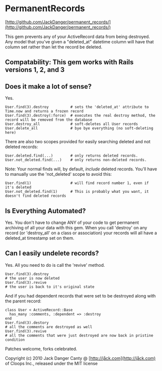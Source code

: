 # PermanentRecords

[http://github.com/JackDanger/permanent_records/](http://github.com/JackDanger/permanent_records/)

This gem prevents any of your ActiveRecord data from being destroyed.
Any model that you've given a "deleted_at" datetime column will have that column set rather than let the record be deleted.

## Compatability: This gem works with Rails versions 1, 2, and 3

## Does it make a lot of sense?

Yes.

    User.find(3).destroy          # sets the 'deleted_at' attribute to Time.now and returns a frozen record
    User.find(3).destroy(:force)  # executes the real destroy method, the record will be removed from the database
    User.destroy_all              # soft-deletes all User records
    User.delete_all               # bye bye everything (no soft-deleting here)

There are also two scopes provided for easily searching deleted and not deleted records:

    User.deleted.find(...)        # only returns deleted records.
    User.not_deleted.find(...)    # only returns non-deleted records.


Note: Your normal finds will, by default, _include_ deleted records. You'll have to manually use the 'not_deleted' scope to avoid this:

    User.find(1)                  # will find record number 1, even if it's deleted
    User.not_deleted.find(1)      # This is probably what you want, it doesn't find deleted records

## Is Everything Automated?


Yes. You don't have to change ANY of your code to get permanent archiving of all your data with this gem. 
When you call 'destroy' on any record  (or 'destroy_all' on a class or association) your records will
all have a deleted_at timestamp set on them.


## Can I easily undelete records?

Yes. All you need to do is call the 'revive' method.


    User.find(3).destroy
    # the user is now deleted
    User.find(3).revive
    # the user is back to it's original state

And if you had dependent records that were set to be destroyed along with the parent record:

    class User < ActiveRecord::Base
      has_many :comments, :dependent => :destroy
    end
    User.find(3).destory
    # all the comments are destroyed as well
    User.find(3).revive
    # all the comments that were just destroyed are now back in pristine condition


Patches welcome, forks celebrated.

Copyright (c) 2010 Jack Danger Canty @ [http://jåck.com](http://jåck.com) of Cloops Inc., released under the MIT license

